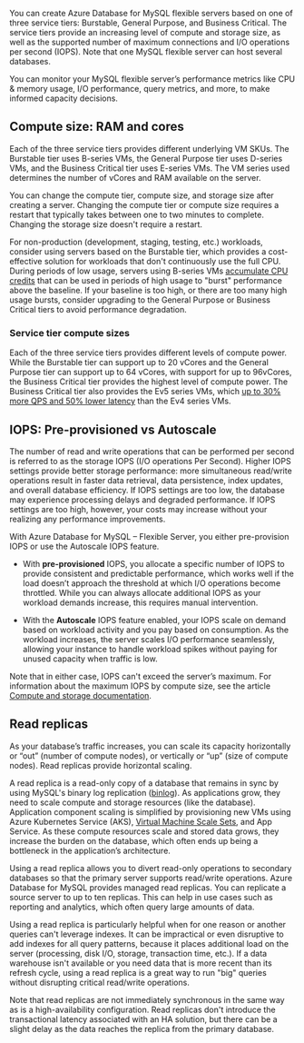 You can create Azure Database for MySQL flexible servers based on one of three service tiers: Burstable, General Purpose, and Business Critical. The service tiers provide an increasing level of compute and storage size, as well as the supported number of maximum connections and I/O operations per second (IOPS). Note that one MySQL flexible server can host several databases. 

You can monitor your MySQL flexible server’s performance metrics like CPU & memory usage, I/O performance, query metrics, and more, to make informed capacity decisions. 

## Compute size: RAM and cores

Each of the three service tiers provides different underlying VM SKUs. The Burstable tier uses B-series VMs, the General Purpose tier uses D-series VMs, and the Business Critical tier uses E-series VMs. The VM series used determines the number of vCores and RAM available on the server. 

You can change the compute tier, compute size, and storage size after creating a server. Changing the compute tier or compute size requires a restart that typically takes between one to two minutes to complete. Changing the storage size doesn't require a restart. 

For non-production (development, staging, testing, etc.) workloads, consider using servers based on the Burstable tier, which provides a cost-effective solution for workloads that don't continuously use the full CPU. During periods of low usage, servers using B-series VMs [accumulate CPU credits](https://review.learn.microsoft.com/en-us/azure/virtual-machines/b-series-cpu-credit-model/b-series-cpu-credit-model) that can be used in periods of high usage to "burst" performance above the baseline. If your baseline is too high, or there are too many high usage bursts, consider upgrading to the General Purpose or Business Critical tiers to avoid performance degradation.

### Service tier compute sizes 

Each of the three service tiers provides different levels of compute power. While the Burstable tier can support up to 20 vCores and the General Purpose tier can support up to 64 vCores, with support for up to 96vCores, the Business Critical tier provides the highest level of compute power. The Business Critical tier also provides the Ev5 series VMs, which [up to 30% more QPS and 50% lower latency](https://techcommunity.microsoft.com/t5/azure-database-for-mysql-blog/boost-azure-mysql-business-critical-flexible-server-performance/ba-p/3603698) than the Ev4 series VMs. 

## IOPS: Pre-provisioned vs Autoscale

The number of read and write operations that can be performed per second is referred to as the storage IOPS (I/O operations Per Second). Higher IOPS settings provide better storage performance: more simultaneous read/write operations result in faster data retrieval, data persistence, index updates, and overall database efficiency. If IOPS settings are too low, the database may experience processing delays and degraded performance. If IOPS settings are too high, however, your costs may increase without your realizing any performance improvements. 

With Azure Database for MySQL – Flexible Server, you either pre-provision IOPS or use the Autoscale IOPS feature. 

- With **pre-provisioned** IOPS, you allocate a specific number of IOPS to provide consistent and predictable performance, which works well if the load doesn’t approach the threshold at which I/O operations become throttled. While you can always allocate additional IOPS as your workload demands increase, this requires manual intervention. 

- With the **Autoscale** IOPS feature enabled, your IOPS scale on demand based on workload activity and you pay based on consumption. As the workload increases, the server scales I/O performance seamlessly, allowing your instance to handle workload spikes without paying for unused capacity when traffic is low. 

Note that in either case, IOPS can't exceed the server’s maximum. For information about the maximum IOPS by compute size, see the article [Compute and storage documentation](https://review.learn.microsoft.com/en-us/azure/mysql/flexible-server/concepts-service-tiers-storage#service-tiers-size-and-server-types). 

## Read replicas

As your database’s traffic increases, you can scale its capacity horizontally or “out” (number of compute nodes), or vertically or “up” (size of compute nodes). Read replicas provide horizontal scaling. 

A read replica is a read-only copy of a database that remains in sync by using MySQL's binary log replication ([binlog](https://dev.mysql.com/doc/refman/8.0/en/binlog-replication-configuration-overview.html)). As applications grow, they need to scale compute and storage resources (like the database). Application component scaling is simplified by provisioning new VMs using Azure Kubernetes Service (AKS), [Virtual Machine Scale Sets](https://learn.microsoft.com/azure/virtual-machine-scale-sets/overview), and App Service. As these compute resources scale and stored data grows, they increase the burden on the database, which often ends up being a bottleneck in the application’s architecture. 

Using a read replica allows you to divert read-only operations to secondary databases so that the primary server supports read/write operations. Azure Database for MySQL provides managed read replicas. You can replicate a source server to up to ten replicas. This can help in use cases such as reporting and analytics, which often query large amounts of data. 

Using a read replica is particularly helpful when for one reason or another queries can't leverage indexes. It can be impractical or even disruptive to add indexes for all query patterns, because it places additional load on the server (processing, disk I/O, storage, transaction time, etc.). If a data warehouse isn't available or you need data that is more recent than its refresh cycle, using a read replica is a great way to run "big" queries without disrupting critical read/write operations. 

Note that read replicas are not immediately synchronous in the same way as is a high-availability configuration. Read replicas don't introduce the transactional latency associated with an HA solution, but there can be a slight delay as the data reaches the replica from the primary database. 